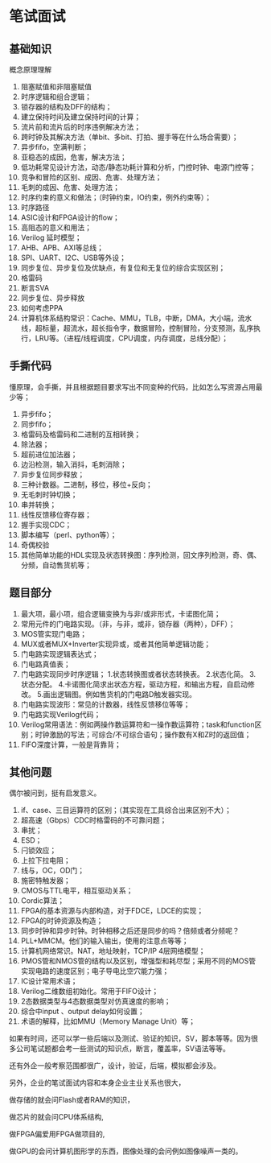 # 笔试面试

## **基础知识**

概念原理理解

1. 阻塞赋值和非阻塞赋值
2. 时序逻辑和组合逻辑；
3. 锁存器的结构及DFF的结构；
4. 建立保持时间及建立保持时间的计算；
5. 流片前和流片后的时序违例解决方法；
6. 跨时钟及其解决方法（单bit、多bit、打拍、握手等在什么场合需要）；
7. 异步fifo，空满判断；
8. 亚稳态的成因，危害，解决方法；
9. 低功耗常见设计方法，动态/静态功耗计算和分析，门控时钟、电源门控等；
10. 竞争和冒险的区别、成因、危害、处理方法；
11. 毛刺的成因、危害、处理方法；
12. 时序约束的意义和做法；（时钟约束，IO约束，例外约束等）；
13. 时序路径
14. ASIC设计和FPGA设计的flow；
15. 高阻态的意义和用法；
16. Verilog 延时模型；
17. AHB、APB、AXI等总线；
18. SPI、UART、I2C、USB等外设；
19. 同步复位、异步复位及优缺点，有复位和无复位的综合实现区别；
20. 格雷码
21. 断言SVA
22. 同步复位、异步释放
23. 如何考虑PPA
24. 计算机体系结构常识：Cache、MMU，TLB，中断，DMA，大小端，流水线，超标量，超流水，超长指令字，数据冒险，控制冒险，分支预测，乱序执行，LRU等。（进程/线程调度，CPU调度，内存调度，总线分配）；



## 手撕代码

懂原理，会手撕，并且根据题目要求写出不同变种的代码，比如怎么写资源占用最少等；

1. 异步fifo；
2. 同步fifo；
3. 格雷码及格雷码和二进制的互相转换；
4. 除法器；
5. 超前进位加法器；
6. 边沿检测，输入消抖，毛刺消除；
7. 异步复位同步释放；
8. 三种计数器。二进制，移位，移位+反向；
9. 无毛刺时钟切换；
10. 串并转换；
11. 线性反馈移位寄存器；
12. 握手实现CDC；
13. 脚本编写（perl、python等）；
14. 奇偶校验
15. 其他简单功能的HDL实现及状态转换图：序列检测，回文序列检测，奇、偶、分频，自动售货机等；



## 题目部分

1. 最大项，最小项，组合逻辑变换为与非/或非形式，卡诺图化简；
2. 常用元件的门电路实现。（非，与非，或非，锁存器（两种），DFF）；
3. MOS管实现门电路；
4. MUX或者MUX+Inverter实现异或，或者其他简单逻辑功能；
5. 门电路实现逻辑表达式；
6. 门电路真值表；
7. 门电路实现同步时序逻辑；
   1.状态转换图或者状态转换表。
   2.状态化简。
   3.状态分配。
   4.卡诺图化简求出状态方程，驱动方程，和输出方程，自启动修改。
   5.画出逻辑图。例如售货机的门电路D触发器实现。
8. 门电路实现波形：常见的计数器，线性反馈移位等等；
9. 门电路实现Verilog代码；
10. Verilog常用语法：例如两操作数运算符和一操作数运算符；task和function区别；时钟激励的写法；可综合/不可综合语句；操作数有X和Z时的返回值；
11. FIFO深度计算，一般是背靠背；



## 其他问题

偶尔被问到，挺有启发意义。

1. if、case、三目运算符的区别；（其实现在工具综合出来区别不大）；
2. 超高速（Gbps）CDC时格雷码的不可靠问题；
3. 串扰；
4. ESD；
5. 闩锁效应；
6. 上拉下拉电阻；
7. 线与，OC，OD门；
8. 施密特触发器；
9. CMOS与TTL电平，相互驱动关系；
10. Cordic算法；
11. FPGA的基本资源与内部构造，对于FDCE，LDCE的实现；
12. FPGA的时钟资源及构造；
13. 同步时钟和异步时钟。时钟相移之后还是同步的吗？倍频或者分频呢？
14. PLL+MMCM。他们的输入输出，使用的注意点等等；
15. 计算机网络常识。NAT，地址映射，TCP/IP 4层网络模型；
16. PMOS管和NMOS管的结构以及区别，增强型和耗尽型；采用不同的MOS管实现电路的速度区别；电子导电比空穴能力强；
17. IC设计常用术语；
18. Verilog二维数组初始化。常用于FIFO设计；
19. 2态数据类型与4态数据类型对仿真速度的影响；
20. 综合中input 、output delay如何设置；
21. 术语的解释，比如MMU（Memory Manage Unit）等；





如果有时间，还可以学一些后端以及测试、验证的知识，SV，脚本等等。因为很多公司笔试题都会考一些测试的知识点，断言，覆盖率，SV语法等等。

还有外企一般考察范围都很广，设计，验证，后端，模拟都会涉及。

另外，企业的笔试面试内容和本身企业主业关系也很大，

做存储的就会问Flash或者RAM的知识，

做芯片的就会问CPU体系结构,

做FPGA偏爱用FPGA做项目的,

做GPU的会问计算机图形学的东西，图像处理的会问例如图像噪声一类的。